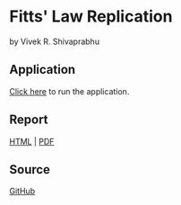 Fitts' Law Replication
======================

by Vivek R. Shivaprabhu

Application
-----------
[Click here](fittslaw.html) to run the application.

Report
------
[HTML](report.html)  |  [PDF](FittsLawReplication.pdf)

Source
------
[GitHub](https://github.com/vrevan2/fittsLaw)
